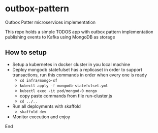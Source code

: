 # outbox-pattern
Outbox Patter microservices implementation

This repo holds a simple TODOS app with outbox pattern implementation publishing events to Kafka using MongoDB as storage

## How to setup 
- Setup a kubernetes in docker cluster in you local machine
- Deploy mongodb statefulset has a replicaset in order to support transactions, run this commands in order when every one is ready
  - `cd infra/mongo-sf`
  - `kubectl apply -f mongodb-statefulset.yml`
  - `kubectl exec -it pod/mongod-0 mongo`
  - copy paste commands from file run-cluster.js
  - `cd ../..`
- Run all deployments with skaffold
  - `skaffold dev`
- Monitor execution and enjoy

End